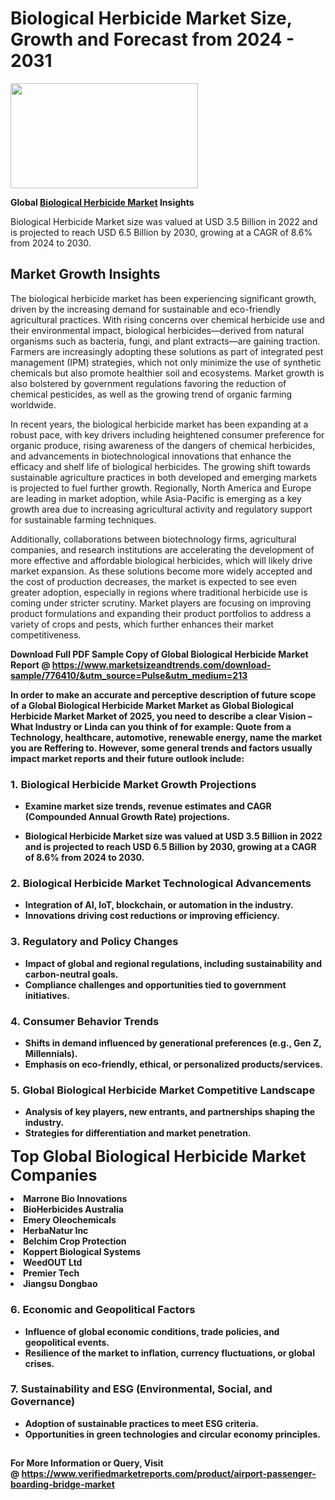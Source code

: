 <H1>Biological Herbicide Market Size, Growth and Forecast from 2024 - 2031</H1><img class="aligncenter size-medium wp-image-584254" src="https://thirdeyenews.in/wp-content/uploads/2024/09/Global-Market-Research-300x168.jpeg" alt="" width="300" height="168" /><p><strong>Global&nbsp;<a href="https://www.marketsizeandtrends.com/download-sample/776410/&amp;utm_source=Pulse&amp;utm_medium=213">Biological Herbicide Market</a> Insights</strong></p><p>Biological Herbicide Market size was valued at USD 3.5 Billion in 2022 and is projected to reach USD 6.5 Billion by 2030, growing at a CAGR of 8.6% from 2024 to 2030.</p><p><h2>Market Growth Insights</h2> <p>The biological herbicide market has been experiencing significant growth, driven by the increasing demand for sustainable and eco-friendly agricultural practices. With rising concerns over chemical herbicide use and their environmental impact, biological herbicides—derived from natural organisms such as bacteria, fungi, and plant extracts—are gaining traction. Farmers are increasingly adopting these solutions as part of integrated pest management (IPM) strategies, which not only minimize the use of synthetic chemicals but also promote healthier soil and ecosystems. Market growth is also bolstered by government regulations favoring the reduction of chemical pesticides, as well as the growing trend of organic farming worldwide.</p> <p><strong></strong></p> <p>In recent years, the biological herbicide market has been expanding at a robust pace, with key drivers including heightened consumer preference for organic produce, rising awareness of the dangers of chemical herbicides, and advancements in biotechnological innovations that enhance the efficacy and shelf life of biological herbicides. The growing shift towards sustainable agriculture practices in both developed and emerging markets is projected to fuel further growth. Regionally, North America and Europe are leading in market adoption, while Asia-Pacific is emerging as a key growth area due to increasing agricultural activity and regulatory support for sustainable farming techniques.</p> <p>Additionally, collaborations between biotechnology firms, agricultural companies, and research institutions are accelerating the development of more effective and affordable biological herbicides, which will likely drive market expansion. As these solutions become more widely accepted and the cost of production decreases, the market is expected to see even greater adoption, especially in regions where traditional herbicide use is coming under stricter scrutiny. Market players are focusing on improving product formulations and expanding their product portfolios to address a variety of crops and pests, which further enhances their market competitiveness.</p> <p><strong></p><p><span class=""><strong>Download Full PDF Sample Copy of Global Biological Herbicide Market Report</strong> @ <a href="https://www.marketsizeandtrends.com/download-sample/776410/&amp;utm_source=Pulse&amp;utm_medium=213" target="_blank">https://www.marketsizeandtrends.com/download-sample/776410/&amp;utm_source=Pulse&amp;utm_medium=213</a></span></p><p>In order to make an accurate and perceptive description of future scope of a Global&nbsp;Biological Herbicide Market Market as Global&nbsp;Biological Herbicide Market Market of 2025, you need to describe a clear Vision &ndash; What Industry or Linda can you think of for example: Quote from a Technology, healthcare, automotive, renewable energy, name the market you are Reffering to. However, some general trends and factors usually impact market reports and their future outlook include:</p><h3>1.&nbsp;<strong>Biological Herbicide Market Growth Projections</strong></h3><ul><li>Examine market size trends, revenue estimates and CAGR (Compounded Annual Growth Rate) projections.</li><li><p>Biological Herbicide Market size was valued at USD 3.5 Billion in 2022 and is projected to reach USD 6.5 Billion by 2030, growing at a CAGR of 8.6% from 2024 to 2030.</p></li></ul><h3>2.&nbsp;<strong>Biological Herbicide Market Technological Advancements</strong></h3><ul><li>Integration of AI, IoT, blockchain, or automation in the industry.</li><li>Innovations driving cost reductions or improving efficiency.</li></ul><h3>3.&nbsp;<strong>Regulatory and Policy Changes</strong></h3><ul><li>Impact of global and regional regulations, including sustainability and carbon-neutral goals.</li><li>Compliance challenges and opportunities tied to government initiatives.</li></ul><h3>4.&nbsp;<strong>Consumer Behavior Trends</strong></h3><ul><li>Shifts in demand influenced by generational preferences (e.g., Gen Z, Millennials).</li><li>Emphasis on eco-friendly, ethical, or personalized products/services.</li></ul><h3>5.&nbsp;<strong>Global Biological Herbicide Market Competitive Landscape</strong></h3><ul><li>Analysis of key players, new entrants, and partnerships shaping the industry.</li><li>Strategies for differentiation and market penetration.</li></ul><p data-pm-slice="1 1 []"><span style="color: inherit; font-family: inherit; font-size: 25px;">Top Global Biological Herbicide Market Companies</span></p><div class="" data-test-id=""><p><li>Marrone Bio Innovations</li><li> BioHerbicides Australia</li><li> Emery Oleochemicals</li><li> HerbaNatur Inc</li><li> Belchim Crop Protection</li><li> Koppert Biological Systems</li><li> WeedOUT Ltd</li><li> Premier Tech</li><li> Jiangsu Dongbao</li></p></div><h3>6.&nbsp;<strong>Economic and Geopolitical Factors</strong></h3><ul><li>Influence of global economic conditions, trade policies, and geopolitical events.</li><li>Resilience of the market to inflation, currency fluctuations, or global crises.</li></ul><h3>7.&nbsp;<strong>Sustainability and ESG (Environmental, Social, and Governance)</strong></h3><ul><li>Adoption of sustainable practices to meet ESG criteria.</li><li>Opportunities in green technologies and circular economy principles.</li></ul><h2><strong style="font-size: 14px;">For More Information or Query, Visit @&nbsp;</strong><a style="background-color: #ffffff; font-size: 14px;" href="https://www.marketsizeandtrends.com/report/biological-herbicide-market/" target="_blank">https://www.verifiedmarketreports.com/product/airport-passenger-boarding-bridge-market</a></h2>
